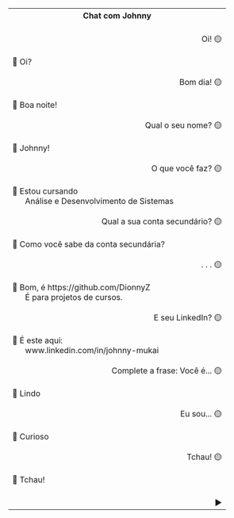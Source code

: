 <table align="center">
  <tr>
    <th>Chat com Johnny</th>
  </tr>
  <tr>
    <td><br>
      <div align="right">Oi! 🟡</div><br>
      🔵 Oi?<br><br>
      <div align="right">Bom dia! 🟡</div><br>
      🔵 Boa noite!<br><br>
      <div align="right">Qual o seu nome? 🟡</div><br>
      🔵 Johnny!<br><br>
      <div align="right">O que você faz? 🟡</div><br>
      🔵 Estou cursando<br>
      &nbsp;&nbsp;&nbsp;&nbsp;&nbsp;&nbsp;Análise e Desenvolvimento de Sistemas<br><br>
      <div align="right">Qual a sua conta secundário? 🟡</div><br>
      🔵 Como você sabe da conta secundária?<br><br>
      <div align="right">. . . 🟡</div><br>
      🔵 Bom, é https://github.com/DionnyZ<br>
      &nbsp;&nbsp;&nbsp;&nbsp;&nbsp;&nbsp;É para projetos de cursos.<br><br>
      <div align="right">E seu LinkedIn? 🟡</div><br>
      🔵 É este aqui:<br>
      &nbsp;&nbsp;&nbsp;&nbsp;&nbsp;&nbsp;www.linkedin.com/in/johnny-mukai<br><br>
      <div align="right">Complete a frase: Você é... 🟡</div><br>
      🔵 Lindo<br><br>
      <div align="right">Eu sou... 🟡</div><br>
      🔵 Curioso<br><br>
      <div align="right">Tchau! 🟡</div><br>
      🔵 Tchau!<br><br>
    </td>
  </tr>
  <tr>
      <td>&nbsp;&nbsp;&nbsp;&nbsp;&nbsp;&nbsp;&nbsp;&nbsp;&nbsp;&nbsp;
          &nbsp;&nbsp;&nbsp;&nbsp;&nbsp;&nbsp;&nbsp;&nbsp;&nbsp;&nbsp;
          &nbsp;&nbsp;&nbsp;&nbsp;&nbsp;&nbsp;&nbsp;&nbsp;&nbsp;&nbsp;
          &nbsp;&nbsp;&nbsp;&nbsp;&nbsp;&nbsp;&nbsp;&nbsp;&nbsp;&nbsp;
          &nbsp;&nbsp;&nbsp;&nbsp;&nbsp;&nbsp;&nbsp;&nbsp;&nbsp;&nbsp;
          &nbsp;&nbsp;&nbsp;&nbsp;&nbsp;&nbsp;&nbsp;&nbsp;&nbsp;&nbsp;
          &nbsp;&nbsp;&nbsp;&nbsp;&nbsp;&nbsp;&nbsp;&nbsp;&nbsp;&nbsp;
          &nbsp;&nbsp;&nbsp;&nbsp;&nbsp;&nbsp;&nbsp;&nbsp;&nbsp;&nbsp;
          &nbsp;&nbsp;&nbsp;&nbsp;&nbsp;&nbsp;&nbsp;▶️</td>
  </tr>
</table>
